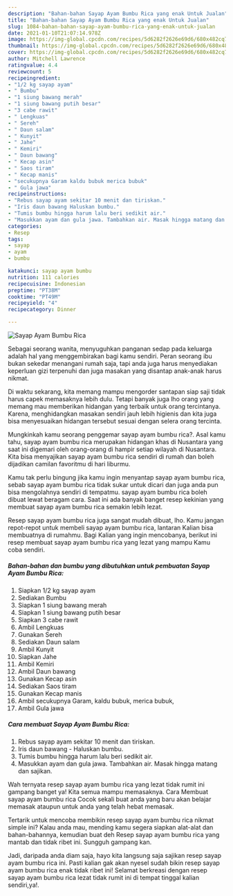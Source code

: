 ```yaml
---
description: "Bahan-bahan Sayap Ayam Bumbu Rica yang enak Untuk Jualan"
title: "Bahan-bahan Sayap Ayam Bumbu Rica yang enak Untuk Jualan"
slug: 1084-bahan-bahan-sayap-ayam-bumbu-rica-yang-enak-untuk-jualan
date: 2021-01-10T21:07:14.978Z
image: https://img-global.cpcdn.com/recipes/5d6282f2626e69d6/680x482cq70/sayap-ayam-bumbu-rica-foto-resep-utama.jpg
thumbnail: https://img-global.cpcdn.com/recipes/5d6282f2626e69d6/680x482cq70/sayap-ayam-bumbu-rica-foto-resep-utama.jpg
cover: https://img-global.cpcdn.com/recipes/5d6282f2626e69d6/680x482cq70/sayap-ayam-bumbu-rica-foto-resep-utama.jpg
author: Mitchell Lawrence
ratingvalue: 4.4
reviewcount: 5
recipeingredient:
- "1/2 kg sayap ayam"
- " Bumbu"
- "1 siung bawang merah"
- "1 siung bawang putih besar"
- "3 cabe rawit"
- " Lengkuas"
- " Sereh"
- " Daun salam"
- " Kunyit"
- " Jahe"
- " Kemiri"
- " Daun bawang"
- " Kecap asin"
- " Saos tiram"
- " Kecap manis"
- "secukupnya Garam kaldu bubuk merica bubuk"
- " Gula jawa"
recipeinstructions:
- "Rebus sayap ayam sekitar 10 menit dan tiriskan."
- "Iris daun bawang Haluskan bumbu."
- "Tumis bumbu hingga harum lalu beri sedikit air."
- "Masukkan ayam dan gula jawa. Tambahkan air. Masak hingga matang dan sajikan."
categories:
- Resep
tags:
- sayap
- ayam
- bumbu

katakunci: sayap ayam bumbu 
nutrition: 111 calories
recipecuisine: Indonesian
preptime: "PT38M"
cooktime: "PT49M"
recipeyield: "4"
recipecategory: Dinner

---
```



![Sayap Ayam Bumbu Rica](https://img-global.cpcdn.com/recipes/5d6282f2626e69d6/680x482cq70/sayap-ayam-bumbu-rica-foto-resep-utama.jpg)

Sebagai seorang wanita, menyuguhkan panganan sedap pada keluarga adalah hal yang menggembirakan bagi kamu sendiri. Peran seorang ibu bukan sekedar menangani rumah saja, tapi anda juga harus menyediakan keperluan gizi terpenuhi dan juga masakan yang disantap anak-anak harus nikmat.

Di waktu  sekarang, kita memang mampu mengorder santapan siap saji tidak harus capek memasaknya lebih dulu. Tetapi banyak juga lho orang yang memang mau memberikan hidangan yang terbaik untuk orang tercintanya. Karena, menghidangkan masakan sendiri jauh lebih higienis dan kita juga bisa menyesuaikan hidangan tersebut sesuai dengan selera orang tercinta. 



Mungkinkah kamu seorang penggemar sayap ayam bumbu rica?. Asal kamu tahu, sayap ayam bumbu rica merupakan hidangan khas di Nusantara yang saat ini digemari oleh orang-orang di hampir setiap wilayah di Nusantara. Kita bisa menyajikan sayap ayam bumbu rica sendiri di rumah dan boleh dijadikan camilan favoritmu di hari liburmu.

Kamu tak perlu bingung jika kamu ingin menyantap sayap ayam bumbu rica, sebab sayap ayam bumbu rica tidak sukar untuk dicari dan juga anda pun bisa mengolahnya sendiri di tempatmu. sayap ayam bumbu rica boleh dibuat lewat beragam cara. Saat ini ada banyak banget resep kekinian yang membuat sayap ayam bumbu rica semakin lebih lezat.

Resep sayap ayam bumbu rica juga sangat mudah dibuat, lho. Kamu jangan repot-repot untuk membeli sayap ayam bumbu rica, lantaran Kalian bisa membuatnya di rumahmu. Bagi Kalian yang ingin mencobanya, berikut ini resep membuat sayap ayam bumbu rica yang lezat yang mampu Kamu coba sendiri.

<!--inarticleads1-->

##### Bahan-bahan dan bumbu yang dibutuhkan untuk pembuatan Sayap Ayam Bumbu Rica:

1. Siapkan 1/2 kg sayap ayam
1. Sediakan  Bumbu
1. Siapkan 1 siung bawang merah
1. Siapkan 1 siung bawang putih besar
1. Siapkan 3 cabe rawit
1. Ambil  Lengkuas
1. Gunakan  Sereh
1. Sediakan  Daun salam
1. Ambil  Kunyit
1. Siapkan  Jahe
1. Ambil  Kemiri
1. Ambil  Daun bawang
1. Gunakan  Kecap asin
1. Sediakan  Saos tiram
1. Gunakan  Kecap manis
1. Ambil secukupnya Garam, kaldu bubuk, merica bubuk,
1. Ambil  Gula jawa




<!--inarticleads2-->

##### Cara membuat Sayap Ayam Bumbu Rica:

1. Rebus sayap ayam sekitar 10 menit dan tiriskan.
1. Iris daun bawang - Haluskan bumbu.
1. Tumis bumbu hingga harum lalu beri sedikit air.
1. Masukkan ayam dan gula jawa. Tambahkan air. Masak hingga matang dan sajikan.




Wah ternyata resep sayap ayam bumbu rica yang lezat tidak rumit ini gampang banget ya! Kita semua mampu memasaknya. Cara Membuat sayap ayam bumbu rica Cocok sekali buat anda yang baru akan belajar memasak ataupun untuk anda yang telah hebat memasak.

Tertarik untuk mencoba membikin resep sayap ayam bumbu rica nikmat simple ini? Kalau anda mau, mending kamu segera siapkan alat-alat dan bahan-bahannya, kemudian buat deh Resep sayap ayam bumbu rica yang mantab dan tidak ribet ini. Sungguh gampang kan. 

Jadi, daripada anda diam saja, hayo kita langsung saja sajikan resep sayap ayam bumbu rica ini. Pasti kalian gak akan nyesel sudah bikin resep sayap ayam bumbu rica enak tidak ribet ini! Selamat berkreasi dengan resep sayap ayam bumbu rica lezat tidak rumit ini di tempat tinggal kalian sendiri,ya!.


